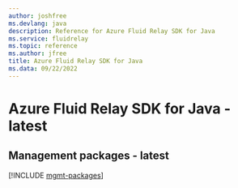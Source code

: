 ```yaml
---
author: joshfree
ms.devlang: java
description: Reference for Azure Fluid Relay SDK for Java
ms.service: fluidrelay
ms.topic: reference
ms.author: jfree
title: Azure Fluid Relay SDK for Java
ms.data: 09/22/2022
---
```

# Azure Fluid Relay SDK for Java - latest

## Management packages - latest
[!INCLUDE [mgmt-packages](fluid-relay-mgmt-index.md)]